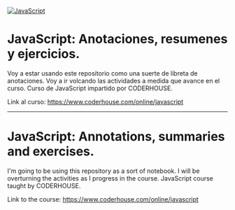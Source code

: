 [![JavaScript](https://i.imgur.com/227ntAZ.png "JavaScript")](https://sebastianboari.github.io/JavaScript.github.io/ "JavaScript")

# JavaScript: Anotaciones, resumenes y ejercicios.
Voy a estar usando este repositorio como una suerte de libreta de anotaciones. Voy a ir volcando las actividades a medida que avance en el curso. Curso de JavaScript impartido por CODERHOUSE. 

Link al curso: https://www.coderhouse.com/online/javascript

------------

# JavaScript: Annotations, summaries and exercises.
I'm going to be using this repository as a sort of notebook. I will be overturning the activities as I progress in the course. JavaScript course taught by CODERHOUSE.

Link to the course: https://www.coderhouse.com/online/javascript

